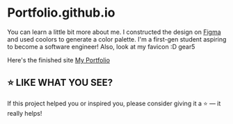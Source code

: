 # Portfolio.github.io
You can learn a little bit more about me. 
I constructed the design on [Figma](https://www.figma.com/proto/QotmhGcsLqUF5oGSJiNDBa/personal-Portfolio?node-id=1-2&t=8bi1TeHzAHJqDVtD-1&scaling=scale-down&content-scaling=fixed) and used coolors to generate a color palette. 
I'm a first-gen student aspiring to become a software engineer! 
Also, look at my favicon :D gear5

Here's the finished site [My Portfolio](https://tasmiachow.github.io/Portfolio.github.io/)

## ⭐ LIKE WHAT YOU SEE?
If this project helped you or inspired you, please consider giving it a ⭐ — it really helps!